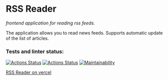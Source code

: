 # RSS Reader
*frontend application for reading rss feeds.*

The application allows you to read news feeds. Supports automatic update of the list of articles.

### Tests and linter status:
[![Actions Status](https://github.com/disheg/RSS-Agregator/workflows/hexlet-check/badge.svg)](https://github.com/disheg/frontend-project-lvl3/actions)
[![Actions Status](https://github.com/disheg/RSS-Agregator/workflows/eslint-test/badge.svg)](https://github.com/disheg/frontend-project-lvl3/actions)
[![Maintainability](https://api.codeclimate.com/v1/badges/ef86bb921cfbd527deb6/maintainability)](https://codeclimate.com/github/disheg/RSS-Agregator/maintainability)

[RSS Reader on vercel](https://frontend-project-lvl3-drab.vercel.app/)
